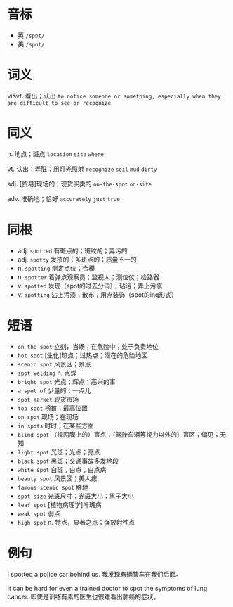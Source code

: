 # 音标

- 英 `/spɒt/`
- 美 `/spɑt/`

# 词义

vi&vt. 看出；认出
`to notice someone or something, especially when they are difficult to see or recognize`

# 同义

n. 地点；斑点
`location` `site` `where`

vt. 认出；弄脏；用灯光照射
`recognize` `soil` `mud` `dirty`

adj. [贸易]现场的；现货买卖的
`on-the-spot` `on-site`

adv. 准确地；恰好
`accurately` `just` `true`

# 同根

- adj. `spotted` 有斑点的；斑纹的；弄污的
- adj. `spotty` 发疹的；多斑点的；质量不一的
- n. `spotting` 测定点位；合模
- n. `spotter` 着弹点观察员；监视人；测位仪；检路器
- v. `spotted` 发现（spot的过去分词）；玷污；弄上污痕
- v. `spotting` 沾上污渍；散布；用点装饰（spot的ing形式）

# 短语

- `on the spot` 立刻，当场；在危险中；处于负责地位
- `hot spot` [生化]热点；过热点；潜在的危险地区
- `scenic spot` 风景区；景点
- `spot welding` n. 点焊
- `bright spot` 光点；辉点；高兴的事
- `a spot of` 少量的；一点儿
- `spot market` 现货市场
- `top spot` 榜首；最高位置
- `on spot` 现场；在现场
- `in spots` 时时；在某些方面
- `blind spot` （视网膜上的）盲点；（驾驶车辆等视力以外的）盲区；偏见；无知
- `light spot` 光斑；光点；亮点
- `black spot` 黑斑；交通事故多发地段
- `white spot` 白斑；白点；白点病
- `beauty spot` 风景区；美人痣
- `famous scenic spot` 胜地
- `spot size` 光斑尺寸；光斑大小；黑子大小
- `leaf spot` [植物病理学]叶斑病
- `weak spot` 弱点
- `high spot` n. 特点，显著之点；强放射性点

# 例句

I spotted a police car behind us.
我发现有辆警车在我们后面。

It can be hard for even a trained doctor to spot the symptoms of lung cancer.
即使是训练有素的医生也很难看出肺癌的症状。


